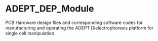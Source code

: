 # ADEPT_DEP_Module
PCB Hardware design files and corresponding software codes for manufacturing and operating the ADEPT Dielectrophoresis platform for single cell manipulation.
